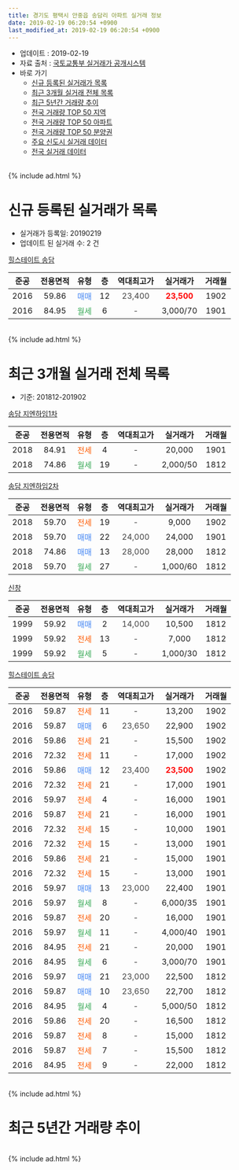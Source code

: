```yaml
---
title: 경기도 평택시 안중읍 송담리 아파트 실거래 정보
date: 2019-02-19 06:20:54 +0900
last_modified_at: 2019-02-19 06:20:54 +0900
---
```


* 업데이트 : 2019-02-19
* 자료 출처 : [국토교통부 실거래가 공개시스템](http://rt.molit.go.kr)
* 바로 가기
    * [신규 등록된 실거래가 목록](#신규-등록된-실거래가-목록)
    * [최근 3개월 실거래 전체 목록](#최근-3개월-실거래-전체-목록)
    * [최근 5년간 거래량 추이](#최근-5년간-거래량-추이)
    * [전국 거래량 TOP 50 지역](https://ayogom.github.io/apt-trade-info/최근-3개월-전국에서-가장-거래가-많이-발생한-지역)
    * [전국 거래량 TOP 50 아파트](https://ayogom.github.io/apt-trade-info/최근-3개월-전국에서-가장-거래가-많이-발생한-아파트)
    * [전국 거래량 TOP 50 분양권](https://ayogom.github.io/apt-trade-info/최근-3개월-전국에서-가장-거래가-많이-발생한-분양권)
    * [주요 신도시 실거래 데이터](https://ayogom.github.io/apt-trade-info/주요-신도시)
    * [전국 실거래 데이터](https://ayogom.github.io/apt-trade-info/전국)
<br>
{% include ad.html %}
<br>

# 신규 등록된 실거래가 목록
* 실거래가 등록일: 20190219
* 업데이트 된 실거래 수: 2 건


[힐스테이트 송담](https://search.naver.com/search.naver?query=%EA%B2%BD%EA%B8%B0%EB%8F%84+%ED%8F%89%ED%83%9D%EC%8B%9C+%EC%95%88%EC%A4%91%EC%9D%8D+%EC%86%A1%EB%8B%B4%EB%A6%AC+%ED%9E%90%EC%8A%A4%ED%85%8C%EC%9D%B4%ED%8A%B8+%EC%86%A1%EB%8B%B4)

|준공|전용면적|유형|층|역대최고가|실거래가|거래월|
|:---:|:---:|:---:|:---:|:---:|:---:|:---:|
|2016|59.86|<span style="color:#4285f3">매매</span>|12|<span style="color:#444444">23,400</span>|<b><span style="color:#ff0000">23,500</span></b>|1902|
|2016|84.95|<span style="color:#34a853">월세</span>|6|<span style="color:#444444">-</span>|3,000/70|1901|


<br>
{% include ad.html %}
<br>

# 최근 3개월 실거래 전체 목록
* 기준: 201812-201902


[송담 지엔하임1차](https://search.naver.com/search.naver?query=%EA%B2%BD%EA%B8%B0%EB%8F%84+%ED%8F%89%ED%83%9D%EC%8B%9C+%EC%95%88%EC%A4%91%EC%9D%8D+%EC%86%A1%EB%8B%B4%EB%A6%AC+%EC%86%A1%EB%8B%B4+%EC%A7%80%EC%97%94%ED%95%98%EC%9E%841%EC%B0%A8)

|준공|전용면적|유형|층|역대최고가|실거래가|거래월|
|:---:|:---:|:---:|:---:|:---:|:---:|:---:|
|2018|84.91|<span style="color:#ff5a00">전세</span>|4|<span style="color:#444444">-</span>|20,000|1901|
|2018|74.86|<span style="color:#34a853">월세</span>|19|<span style="color:#444444">-</span>|2,000/50|1812|

[송담 지엔하임2차](https://search.naver.com/search.naver?query=%EA%B2%BD%EA%B8%B0%EB%8F%84+%ED%8F%89%ED%83%9D%EC%8B%9C+%EC%95%88%EC%A4%91%EC%9D%8D+%EC%86%A1%EB%8B%B4%EB%A6%AC+%EC%86%A1%EB%8B%B4+%EC%A7%80%EC%97%94%ED%95%98%EC%9E%842%EC%B0%A8)

|준공|전용면적|유형|층|역대최고가|실거래가|거래월|
|:---:|:---:|:---:|:---:|:---:|:---:|:---:|
|2018|59.70|<span style="color:#ff5a00">전세</span>|19|<span style="color:#444444">-</span>|9,000|1902|
|2018|59.70|<span style="color:#4285f3">매매</span>|22|<span style="color:#444444">24,000</span>|24,000|1901|
|2018|74.86|<span style="color:#4285f3">매매</span>|13|<span style="color:#444444">28,000</span>|28,000|1812|
|2018|59.70|<span style="color:#34a853">월세</span>|27|<span style="color:#444444">-</span>|1,000/60|1812|

[신창](https://search.naver.com/search.naver?query=%EA%B2%BD%EA%B8%B0%EB%8F%84+%ED%8F%89%ED%83%9D%EC%8B%9C+%EC%95%88%EC%A4%91%EC%9D%8D+%EC%86%A1%EB%8B%B4%EB%A6%AC+%EC%8B%A0%EC%B0%BD)

|준공|전용면적|유형|층|역대최고가|실거래가|거래월|
|:---:|:---:|:---:|:---:|:---:|:---:|:---:|
|1999|59.92|<span style="color:#4285f3">매매</span>|2|<span style="color:#444444">14,000</span>|10,500|1812|
|1999|59.92|<span style="color:#ff5a00">전세</span>|13|<span style="color:#444444">-</span>|7,000|1812|
|1999|59.92|<span style="color:#34a853">월세</span>|5|<span style="color:#444444">-</span>|1,000/30|1812|

[힐스테이트 송담](https://search.naver.com/search.naver?query=%EA%B2%BD%EA%B8%B0%EB%8F%84+%ED%8F%89%ED%83%9D%EC%8B%9C+%EC%95%88%EC%A4%91%EC%9D%8D+%EC%86%A1%EB%8B%B4%EB%A6%AC+%ED%9E%90%EC%8A%A4%ED%85%8C%EC%9D%B4%ED%8A%B8+%EC%86%A1%EB%8B%B4)

|준공|전용면적|유형|층|역대최고가|실거래가|거래월|
|:---:|:---:|:---:|:---:|:---:|:---:|:---:|
|2016|59.87|<span style="color:#ff5a00">전세</span>|11|<span style="color:#444444">-</span>|13,200|1902|
|2016|59.87|<span style="color:#4285f3">매매</span>|6|<span style="color:#444444">23,650</span>|22,900|1902|
|2016|59.86|<span style="color:#ff5a00">전세</span>|21|<span style="color:#444444">-</span>|15,500|1902|
|2016|72.32|<span style="color:#ff5a00">전세</span>|11|<span style="color:#444444">-</span>|17,000|1902|
|2016|59.86|<span style="color:#4285f3">매매</span>|12|<span style="color:#444444">23,400</span>|<b><span style="color:#ff0000">23,500</span></b>|1902|
|2016|72.32|<span style="color:#ff5a00">전세</span>|21|<span style="color:#444444">-</span>|17,000|1901|
|2016|59.97|<span style="color:#ff5a00">전세</span>|4|<span style="color:#444444">-</span>|16,000|1901|
|2016|59.87|<span style="color:#ff5a00">전세</span>|21|<span style="color:#444444">-</span>|16,000|1901|
|2016|72.32|<span style="color:#ff5a00">전세</span>|15|<span style="color:#444444">-</span>|10,000|1901|
|2016|72.32|<span style="color:#ff5a00">전세</span>|15|<span style="color:#444444">-</span>|13,000|1901|
|2016|59.86|<span style="color:#ff5a00">전세</span>|21|<span style="color:#444444">-</span>|15,000|1901|
|2016|72.32|<span style="color:#ff5a00">전세</span>|15|<span style="color:#444444">-</span>|13,000|1901|
|2016|59.97|<span style="color:#4285f3">매매</span>|13|<span style="color:#444444">23,000</span>|22,400|1901|
|2016|59.97|<span style="color:#34a853">월세</span>|8|<span style="color:#444444">-</span>|6,000/35|1901|
|2016|59.87|<span style="color:#ff5a00">전세</span>|20|<span style="color:#444444">-</span>|16,000|1901|
|2016|59.97|<span style="color:#34a853">월세</span>|11|<span style="color:#444444">-</span>|4,000/40|1901|
|2016|84.95|<span style="color:#ff5a00">전세</span>|21|<span style="color:#444444">-</span>|20,000|1901|
|2016|84.95|<span style="color:#34a853">월세</span>|6|<span style="color:#444444">-</span>|3,000/70|1901|
|2016|59.97|<span style="color:#4285f3">매매</span>|21|<span style="color:#444444">23,000</span>|22,500|1812|
|2016|59.87|<span style="color:#4285f3">매매</span>|10|<span style="color:#444444">23,650</span>|22,700|1812|
|2016|84.95|<span style="color:#34a853">월세</span>|4|<span style="color:#444444">-</span>|5,000/50|1812|
|2016|59.86|<span style="color:#ff5a00">전세</span>|20|<span style="color:#444444">-</span>|16,500|1812|
|2016|59.87|<span style="color:#ff5a00">전세</span>|8|<span style="color:#444444">-</span>|15,000|1812|
|2016|59.87|<span style="color:#ff5a00">전세</span>|7|<span style="color:#444444">-</span>|15,500|1812|
|2016|84.95|<span style="color:#ff5a00">전세</span>|9|<span style="color:#444444">-</span>|22,000|1812|


<br>
{% include ad.html %}
<br>

# 최근 5년간 거래량 추이


<div style="width:100%;">
    <canvas id="deal_progress" height="200"></canvas>
</div>

<script>
new Chart(document.getElementById("deal_progress"), {
    type: 'line',
    data: {
        labels: ['201402','201403','201404','201405','201406','201407','201408','201409','201410','201411','201412','201501','201502','201503','201504','201505','201506','201507','201508','201509','201510','201511','201512','201601','201602','201603','201604','201605','201606','201607','201608','201609','201610','201611','201612','201701','201702','201703','201704','201705','201706','201707','201708','201709','201710','201711','201712','201801','201802','201803','201804','201805','201806','201807','201808','201809','201810','201811','201812','201901','201902'],
        datasets: [{
            label: '매매',
            pointRadius: 1,
            data: [4, 6, 3, 1, 2, 1, 4, 2, 2, 1, 1, 2, 1, 1, 0, 2, 3, 2, 1, 2, 3, 0, 0, 1, 1, 0, 2, 1, 2, 1, 2, 0, 3, 1, 1, 2, 3, 5, 0, 4, 5, 1, 3, 6, 2, 7, 0, 30, 12, 22, 36, 21, 27, 17, 7, 17, 10, 12, 4, 2, 2],
            borderColor: "rgba(255, 201, 14, 1)",
            backgroundColor: "rgba(255, 201, 14, 0.5)",
            fill: false,
            lineTension: 0
        },{
            label: '전월세',
            pointRadius: 1,
            data: [0, 3, 3, 2, 4, 1, 3, 2, 5, 0, 1, 1, 2, 2, 1, 3, 2, 1, 5, 5, 2, 1, 3, 1, 4, 4, 1, 0, 0, 3, 3, 8, 14, 33, 28, 22, 9, 6, 0, 7, 1, 5, 2, 2, 7, 4, 2, 6, 4, 6, 4, 26, 31, 37, 35, 21, 20, 13, 9, 13, 4],
            borderColor: "rgba(0, 141, 185, 1)",
            backgroundColor: "rgba(0, 141, 185, 0.5)",
            fill: false,
            lineTension: 0
        }
        ]
    },
    options: {
        responsive: true,
        title: {
            display: false
        },
        tooltips: {
            mode: 'index',
            intersect: false
        },
        hover: {
            mode: 'nearest',
            intersect: true
        },
        scales: {
            xAxes: [{
                display: true,
                scaleLabel: {
                    display: true,
                    labelString: '년/월'
                }
            }],
            yAxes: [{
                display: true,
                ticks: {
                    suggestedMin: 0,
                },
                scaleLabel: {
                    display: true,
                    labelString: '실거래 수'
                }
            }]
        }
    }
});

</script>


<br>
{% include ad.html %}
<br>

